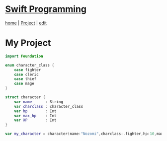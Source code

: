 # [Swift Programming](https://alwinwoo.github.io/pages/swift.html)
[home](https://alwinwoo.github.io/) | [Project](https://github.com/alwinwoo/alwinwoo.github.io/edit/master/pages/swift_project.md) | [edit](https://github.com/alwinwoo/alwinwoo.github.io/edit/master/pages/swift.md)

# My Project

```swift
import Foundation

enum character_class {
    case fighter
    case cleric
    case thief
    case mage
}

struct character {
    var name      : String
    var charclass : character_class 
    var hp        : Int
    var max_hp    : Int
    var XP        : Int
}

var my_character = character(name:"Nozomi",charclass:.fighter,hp:10,max_hp:10,XP:0)
```


